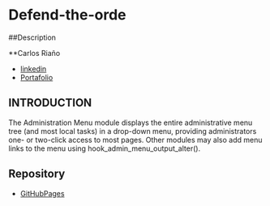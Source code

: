 # Defend-the-orde

##Description

**Carlos Riaño
   
* [linkedin ](https://www.linkedin.com/in/carlosedu1234/)
* [Portafolio](http://127.0.0.1:5500/index.html#/)

## INTRODUCTION

The Administration Menu module displays the entire administrative menu tree
(and most local tasks) in a drop-down menu, providing administrators one- or
two-click access to most pages.  Other modules may also add menu links to the
menu using hook_admin_menu_output_alter().


## Repository
* [GitHubPages ](http://127.0.0.1:5500/index.html#/)
